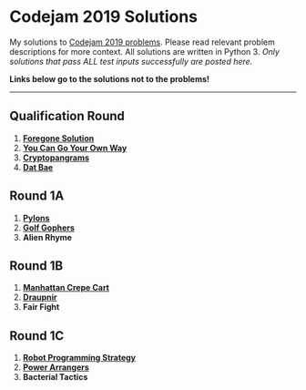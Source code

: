 # Codejam 2019 Solutions

My solutions to [Codejam 2019 problems](https://codingcompetitions.withgoogle.com/codejam/archive/2019). Please read relevant problem descriptions for more context. All solutions are written in Python 3. *Only solutions that pass ALL test inputs successfully are posted here.*

**Links below go to the solutions not to the problems!**

---

## Qualification Round

1. [**Foregone Solution**](https://github.com/theXYZT/codejam-2019/blob/master/Qualification%20Round/foregone-solution.py)  
2. [**You Can Go Your Own Way**](https://github.com/theXYZT/codejam-2019/blob/master/Qualification%20Round/you-can-go-your-own-way.py)  
3. [**Cryptopangrams**](https://github.com/theXYZT/codejam-2019/blob/master/Qualification%20Round/cryptopangrams.py)  
4. [**Dat Bae**](https://github.com/theXYZT/codejam-2019/blob/master/Qualification%20Round/dat-bae.py)  

## Round 1A

1. [**Pylons**]()  
2. [**Golf Gophers**]()  
3. **Alien Rhyme**  

## Round 1B

1. [**Manhattan Crepe Cart**]()  
2. [**Draupnir**]()
3. **Fair Fight**  

## Round 1C

1. [**Robot Programming Strategy**]()  
2. [**Power Arrangers**]()  
3. **Bacterial Tactics**  
